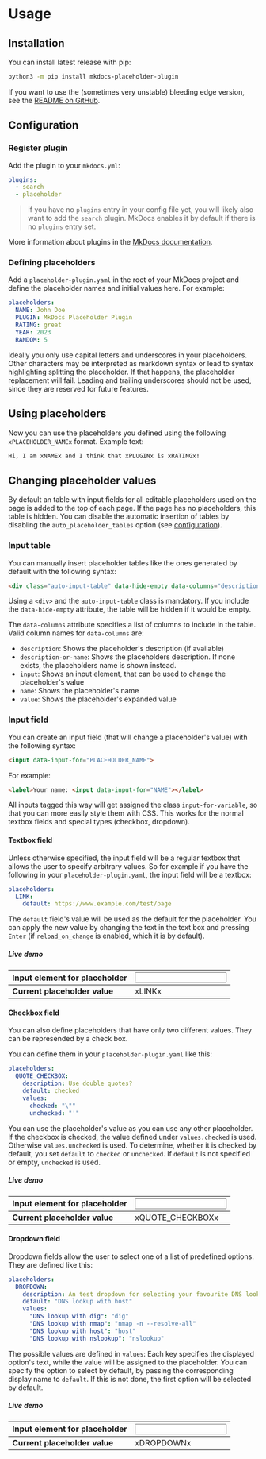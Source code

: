 # Usage

## Installation

You can install latest release with pip:
```bash
python3 -m pip install mkdocs-placeholder-plugin
```

If you want to use the (sometimes very unstable) bleeding edge version, see the [README on GitHub](https://github.com/six-two/mkdocs-placeholder-plugin).

## Configuration

### Register plugin

Add the plugin to your `mkdocs.yml`:

```yaml
plugins:
  - search
  - placeholder
```

> If you have no `plugins` entry in your config file yet, you will likely also want to add the `search` plugin. MkDocs enables it by default if there is no `plugins` entry set.

More information about plugins in the [MkDocs documentation](http://www.mkdocs.org/user-guide/plugins/).

### Defining placeholders

Add a `placeholder-plugin.yaml` in the root of your MkDocs project and define the placeholder names and initial values here.
For example:

```yaml
placeholders:
  NAME: John Doe
  PLUGIN: MkDocs Placeholder Plugin
  RATING: great
  YEAR: 2023
  RANDOM: 5
```

Ideally you only use capital letters and underscores in your placeholders.
Other characters may be interpreted as markdown syntax or lead to syntax highlighting splitting the placeholder.
If that happens, the placeholder replacement will fail.
Leading and trailing underscores should not be used, since they are reserved for future features.

## Using placeholders

Now you can use the placeholders you defined using the following `xPLACEHOLDER_NAMEx` format.
Example text:

```markdown
Hi, I am xNAMEx and I think that xPLUGINx is xRATINGx!
```

## Changing placeholder values

By default an table with input fields for all editable placeholders used on the page is added to the top of each page.
If the page has no placeholders, this table is hidden.
You can disable the automatic insertion of tables by disabling the `auto_placeholder_tables` option (see [configuration](./configuration.md)).

### Input table

You can manually insert placeholder tables like the ones generated by default with the following syntax:

```html
<div class="auto-input-table" data-hide-empty data-columns="description-or-name,input"></div>
```

Using a `<div>` and the `auto-input-table` class is mandatory.
If you include the `data-hide-empty` attribute, the table will be hidden if it would be empty.

The `data-columns` attribute specifies a list of columns to include in the table.
Valid column names for `data-columns` are:

- `description`: Shows the placeholder's description (if available)
- `description-or-name`: Shows the placeholders description. If none exists, the placeholders name is shown instead.
- `input`: Shows an input element, that can be used to change the placeholder's value
- `name`: Shows the placeholder's name
- `value`: Shows the placeholder's expanded value

### Input field

You can create an input field (that will change a placeholder's value) with the following syntax:

```html
<input data-input-for="PLACEHOLDER_NAME">
```

For example:

```html
<label>Your name: <input data-input-for="NAME"></label>
```

All inputs tagged this way will get assigned the class `input-for-variable`, so that you can more easily style them with CSS.
This works for the normal textbox fields and special types (checkbox, dropdown).

#### Textbox field

Unless otherwise specified, the input field will be a regular textbox that allows the user to specify arbitrary values.
So for example if you have the following in your `placeholder-plugin.yaml`, the input field will be a textbox:

```yaml
placeholders:
  LINK:
    default: https://www.example.com/test/page
```

The `default` field's value will be used as the default for the placeholder.
You can apply the new value by changing the text in the text box and pressing `Enter` (if `reload_on_change` is enabled, which it is by default).

##### Live demo

**Input element for placeholder** | <input data-input-for="LINK">
---|---
**Current placeholder value** | xLINKx

#### Checkbox field

You can also define placeholders that have only two different values.
They can be represended by a check box.

You can define them in your `placeholder-plugin.yaml` like this:
```yaml
placeholders:
  QUOTE_CHECKBOX:
    description: Use double quotes?
    default: checked
    values:
      checked: "\""
      unchecked: "'"
```

You can use the placeholder's value as you can use any other placeholder.
If the checkbox is checked, the value defined under `values.checked` is used.
Otherwise `values.unchecked` is used.
To determine, whether it is checked by default, you set `default` to `checked` or `unchecked`.
If `default` is not specified or empty, `unchecked` is used.

##### Live demo

**Input element for placeholder** | <input data-input-for="QUOTE_CHECKBOX">
---|---
**Current placeholder value** | xQUOTE_CHECKBOXx


#### Dropdown field

Dropdown fields allow the user to select one of a list of predefined options.
They are defined like this:

```yaml
placeholders:
  DROPDOWN:
    description: An test dropdown for selecting your favourite DNS lookup tool
    default: "DNS lookup with host"
    values:
      "DNS lookup with dig": "dig"
      "DNS lookup with nmap": "nmap -n --resolve-all"
      "DNS lookup with host": "host"
      "DNS lookup with nslookup": "nslookup"
```

The possible values are defined in `values`: Each key specifies the displayed option's text, while the value will be assigned to the placeholder.
You can specify the option to select by default, by passing the corresponding display name to `default`.
If this is not done, the first option will be selected by default.

##### Live demo

**Input element for placeholder** | <input data-input-for="DROPDOWN">
---|---
**Current placeholder value** | xDROPDOWNx

